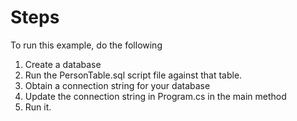 ﻿# Steps
To run this example, do the following
1.  Create a database
2. Run the PersonTable.sql script file against that table.
3. Obtain a connection string for your database
4. Update the connection string in Program.cs in the main method
5. Run it.

